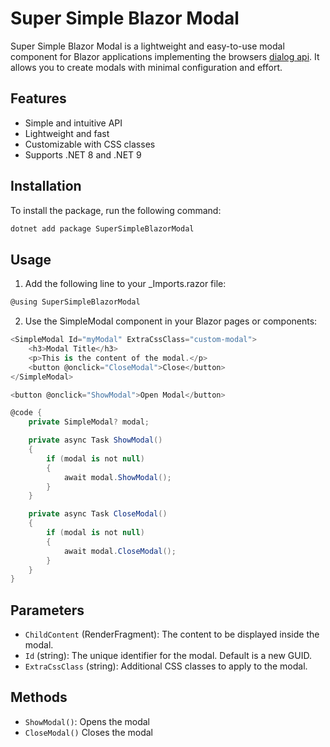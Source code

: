 # Super Simple Blazor Modal

Super Simple Blazor Modal is a lightweight and easy-to-use modal component for Blazor applications implementing the browsers [dialog api](https://developer.mozilla.org/en-US/docs/Web/HTML/Element/dialog). It allows you to create modals with minimal configuration and effort.

## Features

- Simple and intuitive API
- Lightweight and fast
- Customizable with CSS classes
- Supports .NET 8 and .NET 9

## Installation

To install the package, run the following command:

```sh
dotnet add package SuperSimpleBlazorModal
```

## Usage

1) Add the following line to your _Imports.razor file:
```cs
@using SuperSimpleBlazorModal
```
2) Use the SimpleModal component in your Blazor pages or components:
```cs
<SimpleModal Id="myModal" ExtraCssClass="custom-modal">
    <h3>Modal Title</h3>
    <p>This is the content of the modal.</p>
    <button @onclick="CloseModal">Close</button>
</SimpleModal>

<button @onclick="ShowModal">Open Modal</button>

@code {
    private SimpleModal? modal;

    private async Task ShowModal()
    {
        if (modal is not null)
        {
            await modal.ShowModal();
        }
    }

    private async Task CloseModal()
    {
        if (modal is not null)
        {
            await modal.CloseModal();
        }
    }
}
```

## Parameters
- `ChildContent` (RenderFragment): The content to be displayed inside the modal.
- `Id` (string): The unique identifier for the modal. Default is a new GUID.
- `ExtraCssClass` (string): Additional CSS classes to apply to the modal.

## Methods

- `ShowModal()`: Opens the modal
- `CloseModal()` Closes the modal